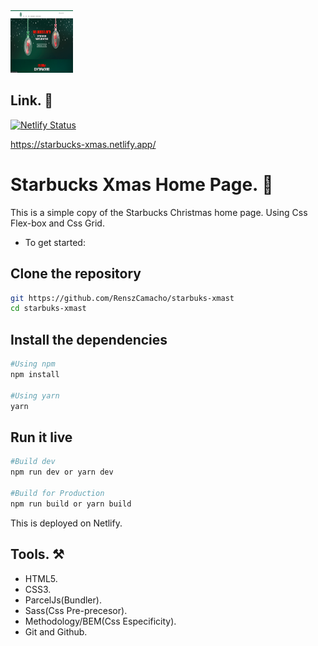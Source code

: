 <img src="./src/images/starbucks.png" alt="home-page" style="height: 100px; width:100px;" />

## Link. 🔗

[![Netlify Status](https://api.netlify.com/api/v1/badges/b79b3aca-8f6c-49f7-a577-1bbe0dd33071/deploy-status)](https://app.netlify.com/sites/starbucks-xmas/deploys)

https://starbucks-xmas.netlify.app/

# Starbucks Xmas Home Page. 🎄

This is a simple copy of the Starbucks Christmas home page. Using Css Flex-box and Css Grid.

- To get started:

## Clone the repository

```bash
git https://github.com/RenszCamacho/starbuks-xmast
cd starbuks-xmast
```

## Install the dependencies

```bash
#Using npm
npm install

#Using yarn
yarn
```

## Run it live

```bash
#Build dev
npm run dev or yarn dev

#Build for Production
npm run build or yarn build
```

This is deployed on Netlify.

## Tools. ⚒️

- HTML5.
- CSS3.
- ParcelJs(Bundler).
- Sass(Css Pre-precesor).
- Methodology/BEM(Css Especificity).
- Git and Github.
